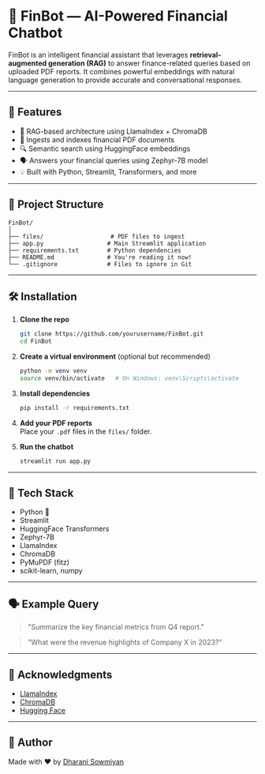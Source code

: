 # 💸 FinBot — AI-Powered Financial Chatbot

FinBot is an intelligent financial assistant that leverages **retrieval-augmented generation (RAG)** to answer finance-related queries based on uploaded PDF reports. It combines powerful embeddings with natural language generation to provide accurate and conversational responses.

---

## 🚀 Features

- 🧠 RAG-based architecture using LlamaIndex + ChromaDB  
- 📄 Ingests and indexes financial PDF documents  
- 🔍 Semantic search using HuggingFace embeddings  
- 🗣️ Answers your financial queries using Zephyr-7B model  
- 💡 Built with Python, Streamlit, Transformers, and more

---

## 📂 Project Structure

```
FinBot/
│
├── files/                   # PDF files to ingest
├── app.py                  # Main Streamlit application
├── requirements.txt        # Python dependencies
├── README.md               # You're reading it now!
└── .gitignore              # Files to ignore in Git
```

---

## 🛠️ Installation

1. **Clone the repo**  
   ```bash
   git clone https://github.com/yourusername/FinBot.git
   cd FinBot
   ```

2. **Create a virtual environment** (optional but recommended)  
   ```bash
   python -m venv venv
   source venv/bin/activate   # On Windows: venv\Scripts\activate
   ```

3. **Install dependencies**  
   ```bash
   pip install -r requirements.txt
   ```

4. **Add your PDF reports**  
   Place your `.pdf` files in the `files/` folder.

5. **Run the chatbot**  
   ```bash
   streamlit run app.py
   ```

---

## 🧠 Tech Stack

- Python 🐍  
- Streamlit  
- HuggingFace Transformers  
- Zephyr-7B  
- LlamaIndex  
- ChromaDB  
- PyMuPDF (fitz)  
- scikit-learn, numpy

---

## 🗣 Example Query

> "Summarize the key financial metrics from Q4 report."

> "What were the revenue highlights of Company X in 2023?"

---

## 🙌 Acknowledgments

- [LlamaIndex](https://www.llamaindex.ai/)  
- [ChromaDB](https://www.trychroma.com/)  
- [Hugging Face](https://huggingface.co/)

---

## 👤 Author

Made with ❤️ by [Dharani Sowmiyan](https://github.com/DharaniSowmiyan)
